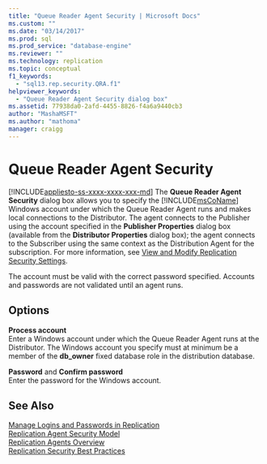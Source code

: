 ```yaml
---
title: "Queue Reader Agent Security | Microsoft Docs"
ms.custom: ""
ms.date: "03/14/2017"
ms.prod: sql
ms.prod_service: "database-engine"
ms.reviewer: ""
ms.technology: replication
ms.topic: conceptual
f1_keywords: 
  - "sql13.rep.security.QRA.f1"
helpviewer_keywords: 
  - "Queue Reader Agent Security dialog box"
ms.assetid: 77938da0-2afd-4455-8826-f4a6a9440cb3
author: "MashaMSFT"
ms.author: "mathoma"
manager: craigg
---
```

# Queue Reader Agent Security
[!INCLUDE[appliesto-ss-xxxx-xxxx-xxx-md](../../includes/appliesto-ss-xxxx-xxxx-xxx-md.md)]
  The **Queue Reader Agent Security** dialog box allows you to specify the [!INCLUDE[msCoName](../../includes/msconame-md.md)] Windows account under which the Queue Reader Agent runs and makes local connections to the Distributor. The agent connects to the Publisher using the account specified in the **Publisher Properties** dialog box (available from the **Distributor Properties** dialog box); the agent connects to the Subscriber using the same context as the Distribution Agent for the subscription. For more information, see [View and Modify Replication Security Settings](../../relational-databases/replication/security/view-and-modify-replication-security-settings.md).  
  
 The account must be valid with the correct password specified. Accounts and passwords are not validated until an agent runs.  
  
## Options  
 **Process account**  
 Enter a Windows account under which the Queue Reader Agent runs at the Distributor. The Windows account you specify must at minimum be a member of the **db_owner** fixed database role in the distribution database.  
  
 **Password** and **Confirm password**  
 Enter the password for the Windows account.  
  
## See Also  
 [Manage Logins and Passwords in Replication](../../relational-databases/replication/security/manage-logins-and-passwords-in-replication.md)   
 [Replication Agent Security Model](../../relational-databases/replication/security/replication-agent-security-model.md)   
 [Replication Agents Overview](../../relational-databases/replication/agents/replication-agents-overview.md)   
 [Replication Security Best Practices](../../relational-databases/replication/security/replication-security-best-practices.md)  
  
  
